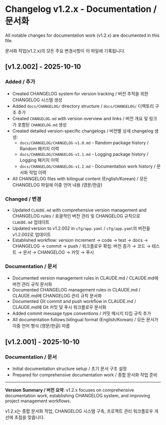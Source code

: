 # Changelog v1.2.x - Documentation / 문서화

All notable changes for documentation work (v1.2.x) are documented in this file.

문서화 작업(v1.2.x)의 모든 주요 변경사항이 이 파일에 기록됩니다.

## [v1.2.002] - 2025-10-10

### Added / 추가
- Created CHANGELOG system for version tracking / 버전 추적을 위한 CHANGELOG 시스템 생성
- Added `docs/CHANGELOG/` directory structure / `docs/CHANGELOG/` 디렉토리 구조 추가
- Created `CHANGELOG.md` with version overview and links / 버전 개요 및 링크가 포함된 `CHANGELOG.md` 생성
- Created detailed version-specific changelogs / 버전별 상세 changelog 생성:
  - `docs/CHANGELOG/CHANGELOG-v1.0.md` - Random package history / Random 패키지 이력
  - `docs/CHANGELOG/CHANGELOG-v1.1.md` - Logging package history / Logging 패키지 이력
  - `docs/CHANGELOG/CHANGELOG-v1.2.md` - Documentation work history / 문서화 작업 이력
- All CHANGELOG files with bilingual content (English/Korean) / 모든 CHANGELOG 파일에 이중 언어 내용 (영문/한글)

### Changed / 변경
- Updated `CLAUDE.md` with comprehensive version management and CHANGELOG rules / 포괄적인 버전 관리 및 CHANGELOG 규칙으로 `CLAUDE.md` 업데이트
- Updated version to v1.2.002 in `cfg/app.yaml` / `cfg/app.yaml`의 버전을 v1.2.002로 업데이트
- Established workflow: version increment → code → test → docs → CHANGELOG → commit → push / 워크플로우 확립: 버전 증가 → 코드 → 테스트 → 문서 → CHANGELOG → 커밋 → 푸시

### Documentation / 문서
- Documented version management rules in CLAUDE.md / CLAUDE.md에 버전 관리 규칙 문서화
- Documented CHANGELOG management rules in CLAUDE.md / CLAUDE.md에 CHANGELOG 관리 규칙 문서화
- Documented Git commit and push workflow in CLAUDE.md / CLAUDE.md에 Git 커밋 및 푸시 워크플로우 문서화
- Added commit message type conventions / 커밋 메시지 타입 규칙 추가
- All documentation follows bilingual format (English/Korean) / 모든 문서가 이중 언어 형식 (영문/한글) 따름

## [v1.2.001] - 2025-10-10

### Documentation / 문서
- Initial documentation structure setup / 초기 문서 구조 설정
- Prepared for comprehensive documentation work / 종합 문서화 작업 준비

---

**Version Summary / 버전 요약**: v1.2.x focuses on comprehensive documentation work, establishing CHANGELOG system, and improving project management workflows.

v1.2.x는 종합 문서화 작업, CHANGELOG 시스템 구축, 프로젝트 관리 워크플로우 개선에 초점을 맞춥니다.
